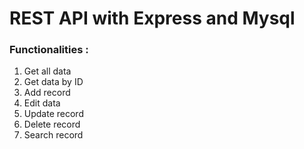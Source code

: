 # REST API with Express and Mysql
### Functionalities :
1. Get all data
2. Get data by ID
3. Add record
4. Edit data
5. Update record
6. Delete record
7. Search record
